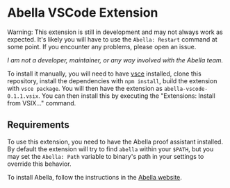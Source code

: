 # Abella VSCode Extension

Warning: This extension is still in development and may not always work as
expected. It's likely you will have to use the `Abella: Restart` command at some
point. If you encounter any problems, please open an issue.

_I am not a developer, maintainer, or any way involved with the Abella team._

To install it manually, you will need to have
[vsce](https://www.npmjs.com/package/@vscode/vsce) installed, clone this
repository, install the dependencies with `npm install`, build the extension
with `vsce package`. You will then have the extension as
`abella-vscode-0.1.1.vsix`. You can then install this by executing the
"Extensions: Install from VSIX..." command.

## Requirements

To use this extension, you need to have the Abella proof assistant installed. By
default the extension will try to find `abella` within your `$PATH`, but you may
set the `Abella: Path` variable to binary's path in your settings to override
this behavior.

To install Abella, follow the instructions in the [Abella
website](https://abella-prover.org/).
